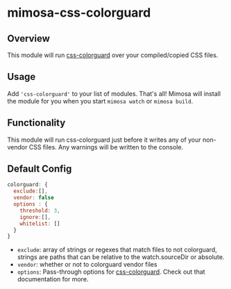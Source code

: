 mimosa-css-colorguard
===========

## Overview

This module will run [css-colorguard](https://github.com/SlexAxton/css-colorguard) over your compiled/copied CSS files.

## Usage

Add `'css-colorguard'` to your list of modules.  That's all!  Mimosa will install the module for you when you start `mimosa watch` or `mimosa build`.

## Functionality

This module will run css-colorguard just before it writes any of your non-vendor CSS files.  Any warnings will be written to the console.

## Default Config

```javascript
colorguard: {
  exclude:[],
  vendor: false
  options : {
    threshold: 3,
    ignore:[],
    whitelist: []
  }
}
```

* `exclude`: array of strings or regexes that match files to not colorguard, strings are paths that can be relative to the watch.sourceDir or absolute.
* `vendor`: whether or not to colorguard vendor files
* `options`: Pass-through options for [css-colorguard](https://github.com/SlexAxton/css-colorguard). Check out that documentation for more.  
